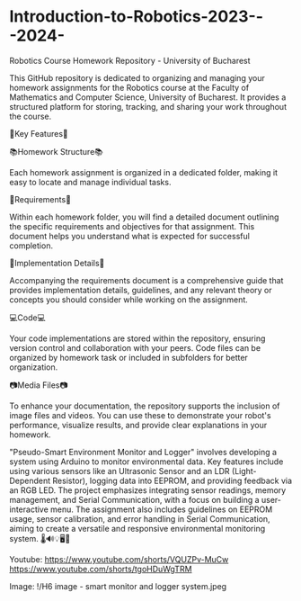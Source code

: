 # Introduction-to-Robotics-2023---2024-

Robotics Course Homework Repository - University of Bucharest

This GitHub repository is dedicated to organizing and managing your homework assignments for the Robotics course at the Faculty of Mathematics and Computer Science, University of Bucharest. It provides a structured platform for storing, tracking, and sharing your work throughout the course.

🌟Key Features🌟


📚Homework Structure📚

Each homework assignment is organized in a dedicated folder, making it easy to locate and manage individual tasks.

🎯Requirements🎯

Within each homework folder, you will find a detailed document outlining the specific requirements and objectives for that assignment. This document helps you understand what is expected for successful completion.

🧩Implementation Details🧩

Accompanying the requirements document is a comprehensive guide that provides implementation details, guidelines, and any relevant theory or concepts you should consider while working on the assignment.

💻Code💻

Your code implementations are stored within the repository, ensuring version control and collaboration with your peers. Code files can be organized by homework task or included in subfolders for better organization.

📷Media Files📷

To enhance your documentation, the repository supports the inclusion of image files and videos. You can use these to demonstrate your robot's performance, visualize results, and provide clear explanations in your homework.

 "Pseudo-Smart Environment Monitor and Logger" involves developing a system using Arduino to monitor environmental data. Key features include using various sensors like an Ultrasonic Sensor and an LDR (Light-Dependent Resistor), logging data into EEPROM, and providing feedback via an RGB LED. The project emphasizes integrating sensor readings, memory management, and Serial Communication, with a focus on building a user-interactive menu. The assignment also includes guidelines on EEPROM usage, sensor calibration, and error handling in Serial Communication, aiming to create a versatile and responsive environmental monitoring system. 🌡️🔊💡🖥️🔧

 Youtube: https://www.youtube.com/shorts/VQUZPv-MuCw
          https://www.youtube.com/shorts/tgoHDuWgTRM

Image:
!/H6 image - smart monitor and logger system.jpeg
